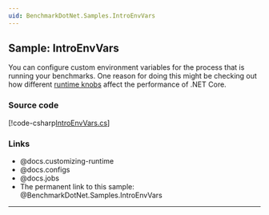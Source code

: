 ```yaml
---
uid: BenchmarkDotNet.Samples.IntroEnvVars
---
```


## Sample: IntroEnvVars

You can configure custom environment variables for the process that is running your benchmarks.
One reason for doing this might be checking out how different
  [runtime knobs](https://github.com/dotnet/coreclr/blob/master/Documentation/project-docs/clr-configuration-knobs.md)
  affect the performance of .NET Core.

### Source code

[!code-csharp[IntroEnvVars.cs](../../../samples/BenchmarkDotNet.Samples/IntroEnvVars.cs)]

### Links

* @docs.customizing-runtime
* @docs.configs
* @docs.jobs
* The permanent link to this sample: @BenchmarkDotNet.Samples.IntroEnvVars

---